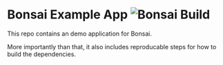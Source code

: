 # Bonsai Example App ![Bonsai Build](https://github.com/tyoverby/bonsai_example/actions/workflows/docker_test.yml/badge.svg)


This repo contains an demo application for Bonsai.

More importantly than that, it also includes reproducable steps for how to build
the dependencies.